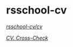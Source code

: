# rsschool-cv
*[rsschool-cv/cv](https://satoshi15122021.github.io/rsschool-cv/cv)*

*[CV. Cross-Check](https://satoshi15122021.github.io/main/)*

